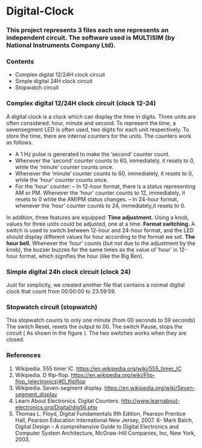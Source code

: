 # Digital-Clock

### This project represents 3 files each one represents an independent circuit. The software used is MULTISIM (by National Instruments Company Ltd).

### Contents
- Complex digital 12/24H clock circuit
- Simple digital 24H clock circuit
- Stopwatch circuit

### Complex digital 12/24H clock circuit (clock 12-24)
A digital clock is a clock which can display the time in digits. Three units are often considered: hour, minute and second. To represent the time, a sevensegment LED is often used, two digits for each unit respectively. To store the time, there are internal counters for the units. The counters work as follows.
* A 1 Hz pulse is generated to make the ‘second’ counter count.
* Whenever the ‘second’ counter counts to 60, immediately, it resets to 0, while the ‘minute’ counter counts once.
* Whenever the ‘minute’ counter counts to 60, immediately, it resets to 0, while the ‘hour’ counter counts once.
* For the ‘hour’ counter:
  – In 12-hour format, there is a status representing AM or PM. Whenever the ‘hour’ counter counts to 12, immediately, it resets to 0 while the AM/PM status changes.
  – In 24-hour format, whenever the ‘hour’ counter counts to 24, immediately,it resets to 0.

In addition, three features are equipped:
**Time adjustment.** Using a knob, values for three units could be adjusted, one at a time.
**Format switching.** A switch is used to switch between 12-hour and 24-hour format, and the LED should display different values for hour according to the format we set.
**The hour bell.** Whenever the ‘hour’ counts (but not due to the adjustment by the knob), the buzzer buzzes for the same times as the value of ‘hour’ in 12-hour
format, which signifies the hour (like the Big Ben).

### Simple digital 24h clock circuit (clock 24)
Just for simplicity, we created another file that contains a normal digital clock
that count from 00:00:00 to 23:59:59.

### Stopwatch circuit (stopwatch)
This stopwatch counts to only one minute (from 00 seconds to 59 seconds)
The switch Reset, resets the output to 00.
The switch Pause, stops the circuit ( As shown in the figure ).
The two switches works when they are closed.

### References
1. Wikipedia. 555 timer IC. https://en.wikipedia.org/wiki/555_timer_IC
2. Wikipedia. D flip-flop. https://en.wikipedia.org/wiki/Flip-flop_(electronics)#D_flipflop
3. Wikipedia. Seven-segment display. https://en.wikipedia.org/wiki/Seven-segment_display
4. Learn About Electronics. Digital Counters. http://www.learnabout-electronics.org/Digital/dig56.php
5. Thomas L. Floyd, Digital Fundamentals 9th Edition, Pearson Prentice Hall, Pearson Education International New Jersey, 2007.
6- Mark Balch, Digital Design – A comprehensive Guide to Digital Electronics and Computer System Architecture, McGraw-Hill Companies, Inc, New York, 2003.
